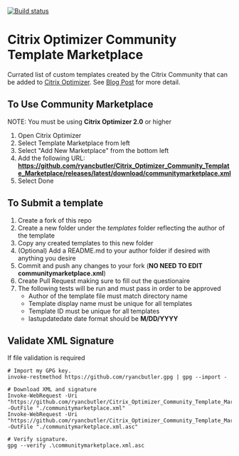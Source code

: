 [![Build status](https://ci.appveyor.com/api/projects/status/ji7x6c05hnv0ik3o/branch/master?svg=true)](https://ci.appveyor.com/project/ryancbutler/citrix-optimizer-community-template-marketplace/branch/master)

# Citrix Optimizer Community Template Marketplace
Currated list of custom templates created by the Citrix Community that can be added to [Citrix Optimizer](https://support.citrix.com/article/CTX224676). See [Blog Post](https://www.techdrabble.com/citrix/35-citrix-optimizer-community-template-marketplace) for more detail.

## To Use Community Marketplace
NOTE: You must be using **Citrix Optimizer 2.0** or higher

1. Open Citrix Optimizer
2. Select Template Marketplace from left
3. Select "Add New Marketplace" from the bottom left
4. Add the following URL:
**https://github.com/ryancbutler/Citrix_Optimizer_Community_Template_Marketplace/releases/latest/download/communitymarketplace.xml**
5. Select Done

## To Submit a template

1. Create a fork of this repo
2. Create a new folder under the *templates* folder reflecting the author of the template
3. Copy any created templates to this new folder
4. (Optional) Add a README.md to your author folder if desired with anything you desire
5. Commit and push any changes to your fork (**NO NEED TO EDIT communitymarketplace.xml**)
6. Create Pull Request making sure to fill out the questionaire
7. The following tests will be run and must pass in order to be approved
    - Author of the template file must match directory name
    - Template display name must be unique for all templates
    - Template ID must be unique for all templates
    - lastupdatedate date format should be **M/DD/YYYY**

## Validate XML Signature
If file validation is required

```
# Import my GPG key.
invoke-restmethod https://github.com/ryancbutler.gpg | gpg --import -

# Download XML and signature
Invoke-WebRequest -Uri "https://github.com/ryancbutler/Citrix_Optimizer_Community_Template_Marketplace/releases/latest/download/communitymarketplace.xml" -OutFile "./communitymarketplace.xml"
Invoke-WebRequest -Uri "https://github.com/ryancbutler/Citrix_Optimizer_Community_Template_Marketplace/releases/latest/download/communitymarketplace.xml.asc" -OutFile "./communitymarketplace.xml.asc"

# Verify signature.
gpg --verify .\communitymarketplace.xml.asc
```
